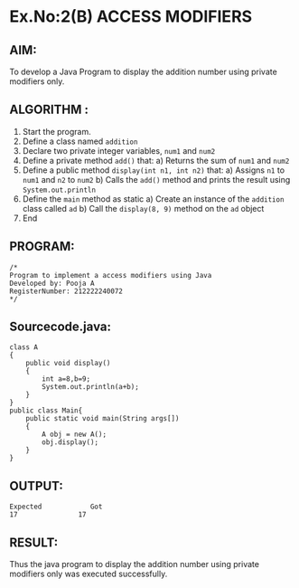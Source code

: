 # Ex.No:2(B) ACCESS MODIFIERS

## AIM:
To develop a Java Program to display the addition number using private modifiers only.

## ALGORITHM :
1.	Start the program.
2.	Define a class named `addition`
3.	Declare two private integer variables, `num1` and `num2`
4.	Define a private method `add()` that:
a)	Returns the sum of `num1` and `num2`
5.	Define a public method `display(int n1, int n2)` that:
a)	Assigns `n1` to `num1` and `n2` to `num2`
b)	Calls the `add()` method and prints the result using `System.out.println`
6.	Define the `main` method as static
a)	Create an instance of the `addition` class called `ad`
b)	Call the `display(8, 9)` method on the `ad` object
7.	End






## PROGRAM:
 ```
/*
Program to implement a access modifiers using Java
Developed by: Pooja A
RegisterNumber: 212222240072  
*/
```

## Sourcecode.java:

```
class A
{ 
    public void display() 
    { 
        int a=8,b=9;
        System.out.println(a+b); 
    }
}
public class Main{
    public static void main(String args[])
    {
        A obj = new A();
        obj.display();
    }
}
```






## OUTPUT:
```
Expected        	Got 	
17               17
```

## RESULT:
Thus the java program to display the addition number using private modifiers only was executed successfully.


